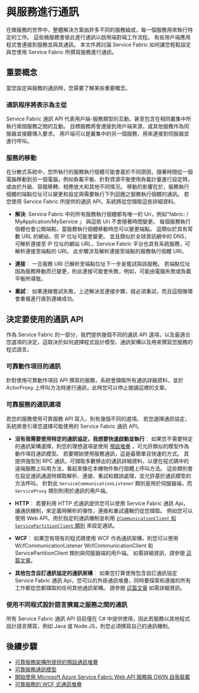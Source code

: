 <properties
   pageTitle="Microsoft Azure Service Fabric 如何與服務通訊"
   description="本文章將說明您如何連接至 Service Fabric 應用程式中的服務並與其進行通訊。"
   services="service-fabric"
   documentationCenter=".net"
   authors="kunaldsingh"
   manager="timlt"
   editor=""/>

<tags
   ms.service="service-fabric"
   ms.devlang="dotnet"
   ms.topic="article"
   ms.tgt_pltfrm="NA"
   ms.workload="NA"
   ms.date="08/21/2015"
   ms.author="kunalds"/>


# 與服務進行通訊
在微服務的世界中，整體解決方案由許多不同的服務組成，每一個服務用來執行特定的工作。 這些微服務會彼此進行通訊以啟用端對端工作流程。 有些用戶端應用程式會連接到服務並與其通訊。 本文件將討論 Service Fabric 如何讓您輕鬆設定與您使用 Service Fabric 所撰寫服務進行通訊。

## 重要概念
當您設定與服務的通訊時，您需要了解某些重要概念。
### 通訊程序將表示為主從
Service Fabric 通訊 API 代表用戶端-服務類型的互動，甚至包含在相同叢集中所執行兩個服務之間的互動。 目標服務將會連接到用戶端來源，或其他服務作為伺服器並接聽傳入要求。 用戶端可以是叢集中的另一個服務，用來連接到伺服器並進行呼叫。
### 服務的移動
在分散式系統中，您所執行的服務執行個體可能會基於不同原因，隨著時間從一個電腦移動到另一個電腦，例如負載平衡、針對資源平衡使用負載計量進行設定時，或由於升級、容錯移轉、相應放大和其他不同情況。 移動的影響在於，服務執行個體的端點位址可以變更和設定與需要執行下列迴圈之服務執行個體的通訊。 若您使用 Service Fabric 所提供的通訊 API，系統將從您擷取這些詳細資料。

* **解決**: Service Fabric 中的所有服務執行個體都有唯一的 Uri，例如"fabric: / MyApplication/MyService 」 與這些 Uri 不會隨著時間變更。 每個服務執行個體也會公開端點，當服務執行個體移動時您可以變更端點。 這類似於具有常數 URL 的網站，但 IP 位址可能會變更。 並且類似於全球資訊網中的 DNS，可解析連接至 IP 位址的網站 URL，Service Fabric 平台也具有系統服務，可解析連接至端點的 URI。 此步驟涉及解析連接至端點的服務執行個體 URI。

* **連接**︰ 一旦服務 URI 已解析至端點位址下一步是嘗試與該服務。 若端點位址因為服務移動而已變更，則此連接可能會失敗，例如，可能由電腦失敗或負載平衡所導致。

* **重試**︰ 如果連線嘗試失敗，上述解決並連接步驟，就必須重試，而且這個循環會重複進行直到連線成功。

## 決定要使用的通訊 API
作為 Service Fabric 的一部分，我們提供幾個不同的通訊 API 選項，以及最適合您選項的決定，這取決於如何選擇程式設計模型、通訊架構以及用來撰寫您服務的程式語言。
### 可靠動作項目的通訊
針對使用可靠動作項目 API 撰寫的服務，系統會擷取所有通訊詳細資料，並於 ActorProxy 上呼叫方法時進行通訊，此時您可以停止閱讀這裡的文章。

### 可靠服務的通訊選項
若您的服務使用可靠服務 API 寫入，則有幾個不同的選項。 若您選擇通訊協定，系統將會引導您選擇可能使用的 Service Fabric 通訊 API。

* **沒有我需要使用特定的通訊協定，我想要快速啟動並執行**︰ 如果您不需要特定的通訊架構選擇，則您的理想選項是使用 [預設堆疊](service-fabric-reliable-services-communication-remoting.md) ，可允許類似的模型作為動作項目通訊模型。 若要開始使用服務通訊，這是最簡單且快速的方式。 其提供強型別 RPC 通訊，可擷取多數移出的通訊詳細資料，以便在程式碼中的遠端服務上叫用方法，看起來像在本機物件執行個體上呼叫方法。 這些類別會在設定通訊通道時擷取解析、連接、重試和錯誤處理，並允許基於通訊模型的方法呼叫。 針對此 `ServiceCommunicationListener` 類別是用於伺服器端，而 `ServiceProxy` 類別則用於通訊的用戶端。

* **HTTP**︰ 若要利用 HTTP 式通訊提供您可以使用 Service Fabric 通訊 Api，讓通訊機制，來定義時解析的彈性，連接和重試邏輯仍從您擷取。 例如您可以使用 Web API，用於指定的通訊機制並利用 [`ICommunicationClient` 和 `ServicePartitionClient` 類別](service-fabric-reliable-services-communication.md) 來設定通訊。
* **WCF**︰ 如果您有現有的程式碼使用 WCF 作為通訊架構，則您可以使用 WcfCommunicationListener WcfCommunicationClient 和 ServicePartitionClient 類別與伺服器端的用戶端。 如需詳細資訊，請參閱 [這篇文章](service-fabric-reliable-services-communication-wcf.md)。

* **其他包含自訂通訊協定的通訊架構**︰ 如果您打算使用包含自訂通訊協定 Service Fabric 通訊 Api，您可以的外掛通訊堆疊，同時要探索和連接的所有工作都從您都擷取的任何其他通訊架構。 請參閱 [這篇文章](service-fabric-reliable-services-communication.md) 如需詳細資訊。

### 使用不同程式設計語言撰寫之服務之間的通訊
所有 Service Fabric 通訊 API 目前僅在 C# 中提供使用，因此若服務以其他程式設計語言撰寫，例如 Java 或 Node.JS，則您必須撰寫自己的通訊機制。

## 後續步驟
* [可靠服務架構所提供的預設通訊堆疊 ](service-fabric-reliable-services-communication-remoting.md)
* [可靠服務通訊模型](service-fabric-reliable-services-communication.md)
* [開始使用 Microsoft Azure Service Fabric Web API 服務與 OWIN 自我裝載](service-fabric-reliable-services-communication-webapi.md)
* [可靠服務的 WCF 式通訊堆疊](service-fabric-reliable-services-communication-wcf.md)


